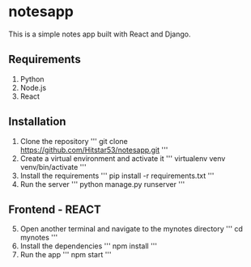 # notesapp
This is a simple notes app built with React and Django.

## Requirements
1. Python 
2. Node.js
3. React

## Installation
1. Clone the repository
'''
git clone https://github.com/Hitstar53/notesapp.git
'''
2. Create a virtual environment and activate it
'''
virtualenv venv
venv/bin/activate
'''
3. Install the requirements
'''
pip install -r requirements.txt
'''
4. Run the server
'''
python manage.py runserver
'''

## Frontend - REACT
5. Open another terminal and navigate to the mynotes directory
'''
cd mynotes
'''
6. Install the dependencies
'''
npm install
'''
7. Run the app
'''
npm start
'''